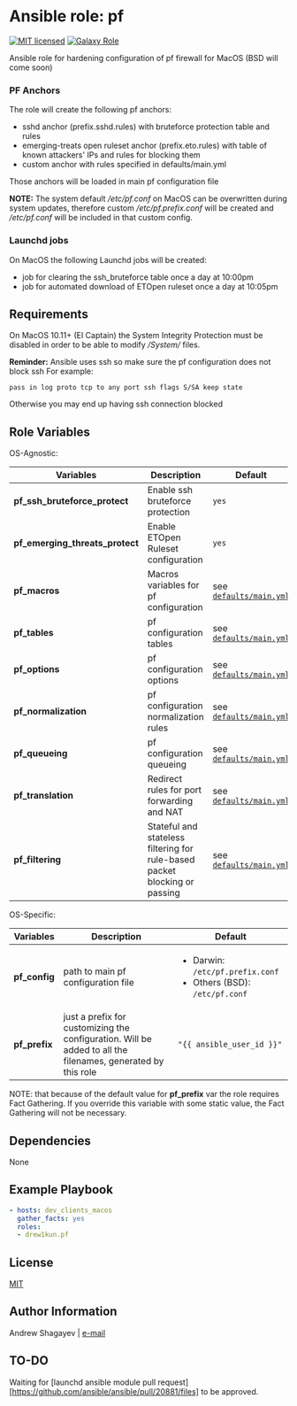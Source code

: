 Ansible role: pf
=========

[![MIT licensed][mit-badge]][mit-link]
[![Galaxy Role][role-badge]][galaxy-link]

Ansible role for hardening configuration of pf firewall for MacOS (BSD will come soon)

### PF Anchors
The role will create the following pf anchors:
 - sshd anchor (prefix.sshd.rules) with bruteforce protection table and rules
 - emerging-treats open ruleset anchor (prefix.eto.rules) with table of known attackers' IPs and rules for blocking them
 - custom anchor with rules specified in defaults/main.yml

Those anchors will be loaded in main pf configuration file

**NOTE:**
The system default */etc/pf.conf* on MacOS can be overwritten during system updates, therefore custom */etc/pf.prefix.conf*
will be created and */etc/pf.conf* will be included in that custom config.

### Launchd jobs
On MacOS the following Launchd jobs will be created:
 - job for clearing the ssh_bruteforce table once a day at 10:00pm
 - job for automated download of ETOpen ruleset once a day at 10:05pm

Requirements
------------

On MacOS 10.11+ (EI Captain) the System Integrity Protection must be disabled in order to be able to modify */System/*
files.

**Reminder:** Ansible uses ssh so make sure the pf configuration does not block ssh
For example:

    pass in log proto tcp to any port ssh flags S/SA keep state

Otherwise you may end up having ssh connection blocked

Role Variables
--------------
OS-Agnostic:

| Variables | Description | Default|
|-----------|-------------|--------|
| **pf_ssh_bruteforce_protect** | Enable ssh bruteforce protection | `yes` |
| **pf_emerging_threats_protect** | Enable ETOpen Ruleset configuration | `yes` |
| **pf_macros** | Macros variables for pf configuration | see [`defaults/main.yml`](defaults/main.yml) |
| **pf_tables** | pf configuration tables | see [`defaults/main.yml`](defaults/main.yml) |
| **pf_options** | pf configuration options | see [`defaults/main.yml`](defaults/main.yml) |
| **pf_normalization** | pf configuration normalization rules | see [`defaults/main.yml`](defaults/main.yml) |
| **pf_queueing** | pf configuration queueing | see [`defaults/main.yml`](defaults/main.yml) |
| **pf_translation** | Redirect rules for port forwarding and NAT | see [`defaults/main.yml`](defaults/main.yml) |
| **pf_filtering** | Stateful and stateless filtering for rule-based packet blocking or passing | see [`defaults/main.yml`](defaults/main.yml) |

OS-Specific:

| Variables | Description | Default|
|-----------|-------------|--------|
| **pf_config** | path to main pf configuration file | <ul><li>Darwin: `/etc/pf.prefix.conf`</li><li>Others (BSD): `/etc/pf.conf`</li></ul> |
| **pf_prefix** | just a prefix for customizing the configuration. Will be added to all the filenames, generated by this role | `"{{ ansible_user_id }}"` |

 NOTE: that because of the default value for **pf_prefix** var the role requires Fact Gathering.
 If you override this variable with some static value, the Fact Gathering will not be necessary.

Dependencies
------------

None

Example Playbook
----------------

```yaml
- hosts: dev_clients_macos
  gather_facts: yes
  roles:
  - drew1kun.pf
```

License
-------

[MIT][mit-link]

Author Information
------------------

Andrew Shagayev | [e-mail](mailto:drewshg@gmail.com)

[role-badge]: https://img.shields.io/badge/role-drew--kun.pf-green.svg
[galaxy-link]: https://galaxy.ansible.com/drew1kun/pf/
[mit-badge]: https://img.shields.io/badge/license-MIT-blue.svg
[mit-link]: https://raw.githubusercontent.com/drew1kun/ansible-pf/master/LICENSE

## TO-DO
Waiting for [launchd ansible module pull request][https://github.com/ansible/ansible/pull/20881/files] to be approved.
